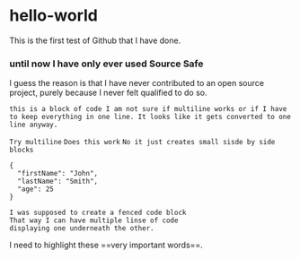 # hello-world
This is the first test of Github that I have done.

### until now I have only ever used Source Safe
I guess the reason is that I have never contributed to an open source project, purely because I never felt qualified to do so.

`this is a block of code
I am not sure if multiline works or if
I have to keep everything in one line. It looks like it gets converted to one line anyway.`

`Try multiline`
`Does this work`
`No it just creates small sisde by side blocks`

```
{
  "firstName": "John",
  "lastName": "Smith",
  "age": 25
}
```


```
I was supposed to create a fenced code block
That way I can have multiple linse of code
displaying one underneath the other.
```

I need to highlight these ==very important words==.
